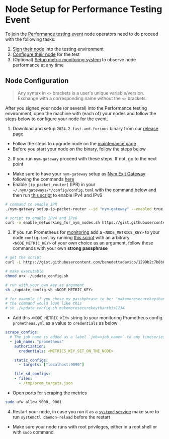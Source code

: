 # Node Setup for Performance Testing Event

To join the [Performance testing event]({{performance_testing_webpage}}) node operators need to do proceed with the following tasks:

1. [Sign their node]({{performance_testing_webpage}}) into the testing environment
2. [Configure their node](#node-configuration) for the test
3. (Optional) [Setup metric monitoring system](templates.md) to observe node performance at any time

## Node Configuration

> Any syntax in `<>` brackets is a user's unique variable/version. Exchange with a corresponding name without the `<>` brackets.

After you signed your node (or several) into the Performance testing environment, open the machine with (each of) your nodes and follow the steps below to configure your node for the event.


1. Download and setup `2024.2-fast-and-furious` binary from our [release page](https://github.com/nymtech/nym/releases/)
  - Follow the steps to upgrade node on the [maintenance page](../nodes/manual-upgrade.md)
  - Before you start your node on the binary, follow the steps below

2. If you run `nym-gateway` proceed with these steps. If not, go to the next point
  - Make sure to have your `nym-gateway` setup as [Nym Exit Gateway](../legal/exit-gateway.md) following the commands [here](../nodes/gateway-setup.md#initialising-exit-gateway)
  - Enable `[ip_packet_router]` (IPR) in your `~/.nym/gateways/*/config/config.toml` with the command below and then run [this script](https://gist.github.com/tommyv1987/ccf6ca00ffb3d7e13192edda61bb2a77) to enable IPv4 and IPv6
```sh
# command to enable IPR
./nym-gateway setup-ip-packet-router --id "nym-gateway" --enabled true

# script to enable IPv4 and IPv6
curl -o enable_networking_for_nym_nodes.sh https://gist.githubusercontent.com/tommyv1987/ccf6ca00ffb3d7e13192edda61bb2a77/raw/0840e1d2ee9949716c45655457d198607dfd3107/enable_networking_for_nym_nodes.sh -L && chmod u+x enable_networking_for_nym_nodes.sh && sudo ./enable_networking_for_nym_nodes.sh
```

3. If you run Prometheus for [monitoring](templates.md) add a `<NODE_METRICS_KEY>` to your node `config.toml` by running [this script](https://gist.github.com/benedettadavico/1299b2c7b8b8282c15eafb1914fb3594) with an arbitrary `<NODE_METRIC_KEY>` of your own choice as an argument, follow these commands with your own **strong passphrase**
```sh
# get the script
curl -L https://gist.githubusercontent.com/benedettadavico/1299b2c7b8b8282c15eafb1914fb3594/raw/500c36037615a515f2f3e007baa25e6a2c277d4a/update_config.sh -o update_config.sh

# make executable
chmod u+x ./update_config.sh

# run with your own key as argument
sh ./update_config.sh <NODE_METRIC_KEY>

# for example if you chose my passhphrase to be: "makemoresecurekeythanthis1234"
# the command would look like this
# sh ./update_config.sh makemoresecurekeythanthis1234
```
  - Add this `<NODE_METRIC_KEY>` string to your monitoring Prometheus config `prometheus.yml` as a value to `credentials` as below

```yaml
scrape_configs:
  # The job name is added as a label `job=<job_name>` to any timeseries scraped from this config.
  - job_name: "prometheus"
    authorization:
      credentials: <METRICS_KEY_SET_ON_THE_NODE>

    static_configs:
      - targets: ["localhost:9090"]

    file_sd_configs:
    - files:
      - /tmp/prom_targets.json
```
  - Open ports for scraping the metrics
```sh
sudo ufw allow 9000, 9001
```
4. Restart your node, in case you run it as a [`systemd` service](../nodes/maintenance.md#systemd) make sure to run `systemctl daemon-reload` before the restart
  - Make sure your node runs with root privileges, either in a root shell or with `sudo` command


<!--
TODO:
- Changes on binary side of things - create a binary release solely for mixnodes (release/2024.2-fast-and-furious) - have set it up as a pre-release and that only (in process)
- investigate if https://github.com/nymtech/nym/pull/4474 can work alongside ipr as a backup (it will be good to kill all birds with one stone here)
- more regression testing to do on the env, to ensure no blacklisting of gateways/mixnodes and ensure the env is behaving correctly + document it
-->
